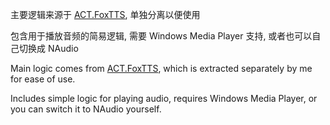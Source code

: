 主要逻辑来源于 [ACT.FoxTTS](https://github.com/Noisyfox/ACT.FoxTTS), 单独分离以便使用

包含用于播放音频的简易逻辑, 需要 Windows Media Player 支持, 或者也可以自己切换成 NAudio

Main logic comes from [ACT.FoxTTS](https://github.com/Noisyfox/ACT.FoxTTS), which is extracted separately by me for ease of use.

Includes simple logic for playing audio, requires Windows Media Player, or you can switch it to NAudio yourself.
